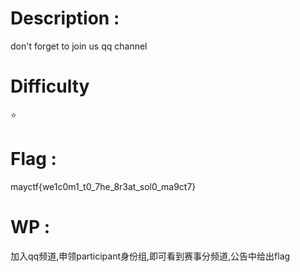 # Description : 
don't forget to join us qq channel

# Difficulty
⭐

# Flag : 
mayctf{we1c0m1_t0_7he_8r3at_sol0_ma9ct7}

# WP : 
加入qq频道,申领participant身份组,即可看到赛事分频道,公告中给出flag
